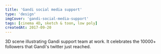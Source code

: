 ```yaml
---
title: 'Gandi social media support'
type: 'design'
imgCover: 'gandi-social-media-support'
tags: [cinema 4D, sketch & toon, low poly]
createdAt: 2017-09-20
---
```


3D scene illustrating Gandi support team at work. It celebrates the 10000+ followers that Gandi's twitter just reached.
<!--more-->